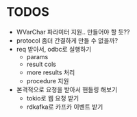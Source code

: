 # TODOS

- WVarChar 파라미터 지원.. 만들어야 할 듯??
- protocol 좀더 간결하게 만들 수 없을까?
- req 받아서, odbc로 실행하기
    - params
    - result cols
    - more results 처리
    - procedure 지원
- 본격적으로 요청을 받아서 핸들링 해보기
    - tokio로 웹 요청 받기
    - rdkafka로 카프카 이벤트 받기